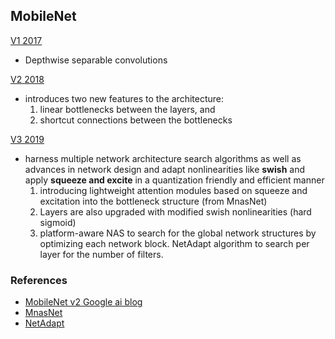 ## MobileNet

[V1 2017](https://arxiv.org/abs/1704.04861)
  - Depthwise separable convolutions
  
[V2 2018](https://arxiv.org/abs/1801.04381)
  - introduces two new features to the architecture: 
    1) linear bottlenecks between the layers, and 
    2) shortcut connections between the bottlenecks
    
[V3 2019](https://openaccess.thecvf.com/content_ICCV_2019/papers/Howard_Searching_for_MobileNetV3_ICCV_2019_paper.pdf)
  - harness multiple network architecture search algorithms as well as advances in network design and adapt nonlinearities like **swish** and apply **squeeze and excite** in a quantization friendly and efficient manner
    1) introducing lightweight attention modules based on squeeze and excitation into the bottleneck structure (from MnasNet)
    2) Layers are also upgraded with modified swish nonlinearities (hard sigmoid)
    3) platform-aware NAS to search for the global network structures by optimizing each network block. NetAdapt algorithm to search per layer for the number of filters.

### References
  - [MobileNet v2 Google ai blog](https://ai.googleblog.com/2018/04/mobilenetv2-next-generation-of-on.html)
  - [MnasNet](https://openaccess.thecvf.com/content_CVPR_2019/papers/Tan_MnasNet_Platform-Aware_Neural_Architecture_Search_for_Mobile_CVPR_2019_paper.pdf)
  - [NetAdapt](https://openaccess.thecvf.com/content_ECCV_2018/papers/Tien-Ju_Yang_NetAdapt_Platform-Aware_Neural_ECCV_2018_paper.pdf)
